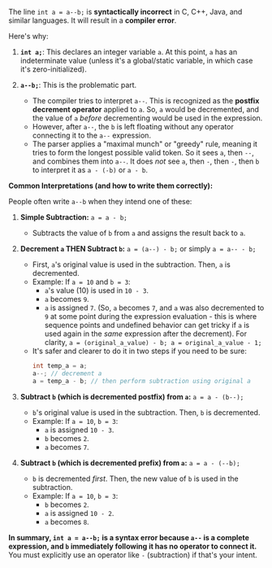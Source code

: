 The line `int a = a--b;` is **syntactically incorrect** in C, C++, Java, and similar languages. It will result in a **compiler error**.

Here's why:

1.  **`int a;`**: This declares an integer variable `a`. At this point, `a` has an indeterminate value (unless it's a global/static variable, in which case it's zero-initialized).

2.  **`a--b;`**: This is the problematic part.
    *   The compiler tries to interpret `a--`. This is recognized as the **postfix decrement operator** applied to `a`. So, `a` would be decremented, and the value of `a` *before* decrementing would be used in the expression.
    *   However, after `a--`, the `b` is left floating without any operator connecting it to the `a--` expression.
    *   The parser applies a "maximal munch" or "greedy" rule, meaning it tries to form the longest possible valid token. So it sees `a`, then `--`, and combines them into `a--`. It does *not* see `a`, then `-`, then `-`, then `b` to interpret it as `a - (-b)` or `a - b`.

**Common Interpretations (and how to write them correctly):**

People often write `a--b` when they intend one of these:

1.  **Simple Subtraction:** `a = a - b;`
    *   Subtracts the value of `b` from `a` and assigns the result back to `a`.

2.  **Decrement `a` THEN Subtract `b`:** `a = (a--) - b;` or simply `a = a-- - b;`
    *   First, `a`'s original value is used in the subtraction. Then, `a` is decremented.
    *   Example: If `a = 10` and `b = 3`:
        *   `a`'s value (10) is used in `10 - 3`.
        *   `a` becomes `9`.
        *   `a` is assigned `7`. (So, `a` becomes `7`, and `a` was also decremented to `9` at some point during the expression evaluation - this is where sequence points and undefined behavior can get tricky if `a` is used again in the *same* expression after the decrement). For clarity, `a = (original_a_value) - b; a = original_a_value - 1;`
    *   It's safer and clearer to do it in two steps if you need to be sure:
        ```c++
        int temp_a = a;
        a--; // decrement a
        a = temp_a - b; // then perform subtraction using original a
        ```

3.  **Subtract `b` (which is decremented postfix) from `a`:** `a = a - (b--);`
    *   `b`'s original value is used in the subtraction. Then, `b` is decremented.
    *   Example: If `a = 10`, `b = 3`:
        *   `a` is assigned `10 - 3`.
        *   `b` becomes `2`.
        *   `a` becomes `7`.

4.  **Subtract `b` (which is decremented prefix) from `a`:** `a = a - (--b);`
    *   `b` is decremented *first*. Then, the new value of `b` is used in the subtraction.
    *   Example: If `a = 10`, `b = 3`:
        *   `b` becomes `2`.
        *   `a` is assigned `10 - 2`.
        *   `a` becomes `8`.

**In summary, `int a = a--b;` is a syntax error because `a--` is a complete expression, and `b` immediately following it has no operator to connect it.** You must explicitly use an operator like `-` (subtraction) if that's your intent.